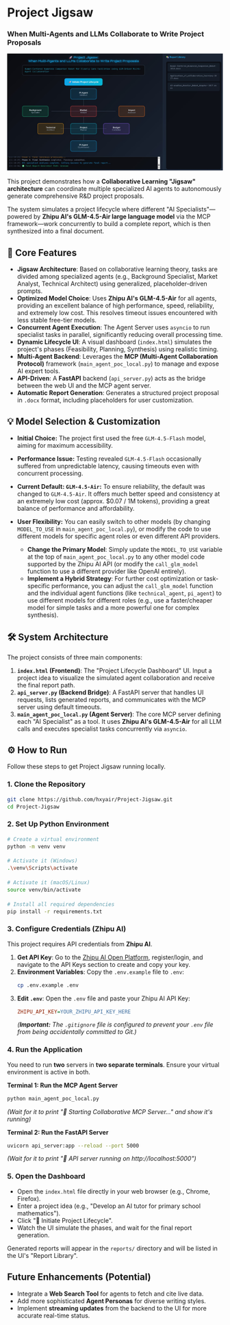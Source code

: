 # Project Jigsaw
### When Multi-Agents and LLMs Collaborate to Write Project Proposals

![Project Jigsaw Dashboard](UI.jpg)

This project demonstrates how a **Collaborative Learning "Jigsaw" architecture** can coordinate multiple specialized AI agents to autonomously generate comprehensive R&D project proposals.

The system simulates a project lifecycle where different "AI Specialists"—powered by **Zhipu AI's GLM-4.5-Air large language model** via the MCP framework—work concurrently to build a complete report, which is then synthesized into a final document.

## 🚀 Core Features

* **Jigsaw Architecture**: Based on collaborative learning theory, tasks are divided among specialized agents (e.g., Background Specialist, Market Analyst, Technical Architect) using generalized, placeholder-driven prompts.
* **Optimized Model Choice**: Uses **Zhipu AI's GLM-4.5-Air** for all agents, providing an excellent balance of high performance, speed, reliability, and extremely low cost. This resolves timeout issues encountered with less stable free-tier models.
* **Concurrent Agent Execution**: The Agent Server uses `asyncio` to run specialist tasks in parallel, significantly reducing overall processing time.
* **Dynamic Lifecycle UI**: A visual dashboard (`index.html`) simulates the project's phases (Feasibility, Planning, Synthesis) using realistic timing.
* **Multi-Agent Backend**: Leverages the **MCP (Multi-Agent Collaboration Protocol)** framework (`main_agent_poc_local.py`) to manage and expose AI expert tools.
* **API-Driven**: A **FastAPI** backend (`api_server.py`) acts as the bridge between the web UI and the MCP agent server.
* **Automatic Report Generation**: Generates a structured project proposal in `.docx` format, including placeholders for user customization.

## 💡 Model Selection & Customization

* **Initial Choice:** The project first used the free `GLM-4.5-Flash` model, aiming for maximum accessibility.
* **Performance Issue:** Testing revealed `GLM-4.5-Flash` occasionally suffered from unpredictable latency, causing timeouts even with concurrent processing.
* **Current Default: `GLM-4.5-Air`:** To ensure reliability, the default was changed to `GLM-4.5-Air`. It offers much better speed and consistency at an extremely low cost (approx. $0.07 / 1M tokens), providing a great balance of performance and affordability.
* **User Flexibility:** You can easily switch to other models (by changing `MODEL_TO_USE` in `main_agent_poc_local.py`), or modify the code to use different models for specific agent roles or even different API providers.

    * **Change the Primary Model**: Simply update the `MODEL_TO_USE` variable at the top of `main_agent_poc_local.py` to any other model code supported by the Zhipu AI API (or modify the `call_glm_model` function to use a different provider like OpenAI entirely).
    * **Implement a Hybrid Strategy**: For further cost optimization or task-specific performance, you can adjust the `call_glm_model` function and the individual agent functions (like `technical_agent`, `pi_agent`) to use different models for different roles (e.g., use a faster/cheaper model for simple tasks and a more powerful one for complex synthesis).

## 🛠️ System Architecture

The project consists of three main components:

1.  **`index.html` (Frontend)**: The "Project Lifecycle Dashboard" UI. Input a project idea to visualize the simulated agent collaboration and receive the final report path.
2.  **`api_server.py` (Backend Bridge)**: A FastAPI server that handles UI requests, lists generated reports, and communicates with the MCP server using default timeouts.
3.  **`main_agent_poc_local.py` (Agent Server)**: The core MCP server defining each "AI Specialist" as a tool. It uses **Zhipu AI's GLM-4.5-Air** for all LLM calls and executes specialist tasks concurrently via `asyncio`.

## ⚙️ How to Run

Follow these steps to get Project Jigsaw running locally.

### 1. Clone the Repository

```bash
git clone https://github.com/hxyair/Project-Jigsaw.git
cd Project-Jigsaw
```

### 2. Set Up Python Environment

```bash
# Create a virtual environment
python -m venv venv

# Activate it (Windows)
.\venv\Scripts\activate

# Activate it (macOS/Linux)
source venv/bin/activate

# Install all required dependencies
pip install -r requirements.txt
```

### 3. Configure Credentials (Zhipu AI)

This project requires API credentials from **Zhipu AI**.

1.  **Get API Key**: Go to the [Zhipu AI Open Platform](https://open.bigmodel.cn/), register/login, and navigate to the API Keys section to create and copy your key.
2.  **Environment Variables**: Copy the `.env.example` file to `.env`:
    ```bash
    cp .env.example .env
    ```
3.  **Edit `.env`**: Open the `.env` file and paste your Zhipu AI API Key:
    ```ini
    ZHIPU_API_KEY=YOUR_ZHIPU_API_KEY_HERE
    ```
    *(**Important:** The `.gitignore` file is configured to prevent your `.env` file from being accidentally committed to Git.)*

### 4. Run the Application

You need to run **two** servers in **two separate terminals**. Ensure your virtual environment is active in both.

**Terminal 1: Run the MCP Agent Server**
```bash
python main_agent_poc_local.py
```
*(Wait for it to print "🚀 Starting Collaborative MCP Server..." and show it's running)*

**Terminal 2: Run the FastAPI Server**
```bash
uvicorn api_server:app --reload --port 5000
```
*(Wait for it to print "🔗 API server running on http://localhost:5000")*

### 5. Open the Dashboard

* Open the `index.html` file directly in your web browser (e.g., Chrome, Firefox).
* Enter a project idea (e.g., "Develop an AI tutor for primary school mathematics").
* Click "🚀 Initiate Project Lifecycle".
* Watch the UI simulate the phases, and wait for the final report generation.

Generated reports will appear in the `reports/` directory and will be listed in the UI's "Report Library".

## Future Enhancements (Potential)

* Integrate a **Web Search Tool** for agents to fetch and cite live data.
* Add more sophisticated **Agent Personas** for diverse writing styles.
* Implement **streaming updates** from the backend to the UI for more accurate real-time status.
